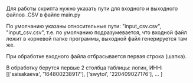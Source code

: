 Для работы скрипта нужно указать пути для входного и выходного файлов .CSV в файле main.py

По умолчанию указаны относительные пути: "input_csv.csv", "input_csv.csv",
т.е. по умолчанию подразумевается, что входной файл лежит в корневой папке программы, 
выходной файл генерируется там же.

При обработке входного файла отбрасывается первая строка (шапка).

В обработку берутся первые 2 столбца таблицы: логин, ИНН:
    [['saisakaeva', '164800238917'], ['swytoi', '220409027176'], ... ]
